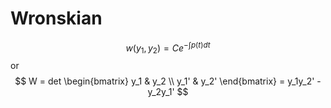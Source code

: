 # Wronskian
$$
w(y_1,y_2) = Ce^{-∫p(t)dt}
$$
or
$$ W = det
\begin{bmatrix}
y_1 & y_2 \\
y_1' & y_2'
\end{bmatrix} = y_1y_2' - y_2y_1'
$$